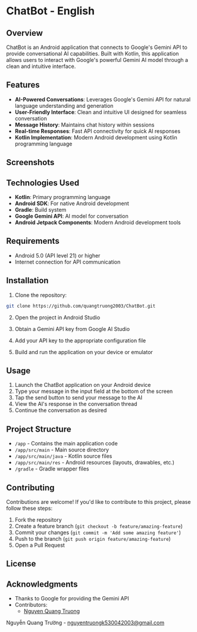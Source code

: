 # ChatBot - English

## Overview

ChatBot is an Android application that connects to Google's Gemini API to provide conversational AI capabilities. Built with Kotlin, this application allows users to interact with Google's powerful Gemini AI model through a clean and intuitive interface.

## Features

- **AI-Powered Conversations**: Leverages Google's Gemini API for natural language understanding and generation
- **User-Friendly Interface**: Clean and intuitive UI designed for seamless conversation
- **Message History**: Maintains chat history within sessions
- **Real-time Responses**: Fast API connectivity for quick AI responses
- **Kotlin Implementation**: Modern Android development using Kotlin programming language

## Screenshots



## Technologies Used

- **Kotlin**: Primary programming language
- **Android SDK**: For native Android development
- **Gradle**: Build system
- **Google Gemini API**: AI model for conversation
- **Android Jetpack Components**: Modern Android development tools

## Requirements

- Android 5.0 (API level 21) or higher
- Internet connection for API communication

## Installation

1. Clone the repository:
```bash
git clone https://github.com/quangtruong2003/ChatBot.git
```

2. Open the project in Android Studio

3. Obtain a Gemini API key from Google AI Studio

4. Add your API key to the appropriate configuration file

5. Build and run the application on your device or emulator

## Usage

1. Launch the ChatBot application on your Android device
2. Type your message in the input field at the bottom of the screen
3. Tap the send button to send your message to the AI
4. View the AI's response in the conversation thread
5. Continue the conversation as desired

## Project Structure

- `/app` - Contains the main application code
- `/app/src/main` - Main source directory
- `/app/src/main/java` - Kotlin source files
- `/app/src/main/res` - Android resources (layouts, drawables, etc.)
- `/gradle` - Gradle wrapper files

## Contributing

Contributions are welcome! If you'd like to contribute to this project, please follow these steps:

1. Fork the repository
2. Create a feature branch (`git checkout -b feature/amazing-feature`)
3. Commit your changes (`git commit -m 'Add some amazing feature'`)
4. Push to the branch (`git push origin feature/amazing-feature`)
5. Open a Pull Request

## License



## Acknowledgments

- Thanks to Google for providing the Gemini API
- Contributors:
  - [Nguyen Quang Truong](https://github.com/quangtruong2003)

Nguyễn Quang Trường - nguyentruongk530042003@gmail.com
